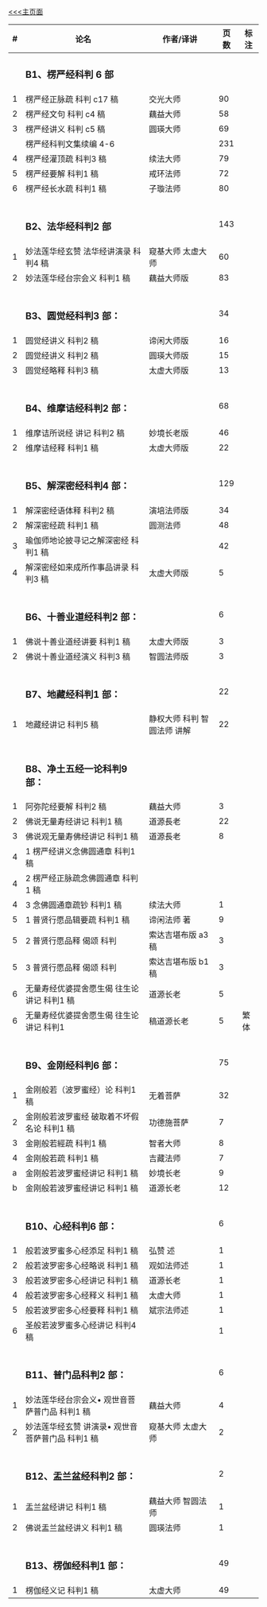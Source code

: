 [<<<主页面](./index.md)


|#|论名| 作者/译讲|页数|标注|
|-|-----------------------|---|--|--|
||  <h3 id="b-1">B1、楞严经科判 6 部</h3> |
|1|楞严经正脉疏 科判 c17 稿| 交光大师|90|
|2|楞严经文句 科判 c4 稿| 藕益大师|58|
|3|楞严经讲义 科判 c5 稿| 圆瑛大师|69|
||楞严经科判文集续编 4-6 ||231|
|4|楞严经灌顶疏 科判3 稿| 续法大师|79|
|5|楞严经要解 科判1 稿 |戒环法师|72|
|6|楞严经长水疏 科判1 稿| 子璇法师|80|
||
||
||
||<h3 id="b-2">B2、法华经科判2 部</h3>||143|
|1|妙法莲华经玄赞 法华经讲演录 科判4 稿| 窥基大师 太虚大师|60|
|2|妙法莲华经台宗会义 科判1 稿 |藕益大师版|83|
||
||
||
||<h3 id="b-3">B3、圆觉经科判3 部：</h3>||34|
|1|圆觉经讲义 科判2 稿 |谛闲大师版|16|
|2|圆觉经讲义 科判2 稿 |圆瑛大师版|15|
|3|圆觉经略释 科判3 稿 |太虚大师版|13|
||
||
||
||<h3 id="b-4">B4、维摩诘经科判2 部：</h3>||68|
|1|维摩诘所说经 讲记 科判2 稿 |妙境长老版|46|
|2|维摩诘经释 科判1 稿 |太虚大师版|22|
||
||
||
||<h3 id="b-5">B5、解深密经科判4 部：</h3>||129|
|1|解深密经语体释 科判2 稿| 演培法师版|34|
|2|解深密经疏 科判1 稿| 圆测法师|48|
|3|瑜伽师地论披寻记之解深密经 科判1 稿||42|
|4|解深密经如来成所作事品讲录 科判3 稿| 太虚大师版|5|
||
||
||
||<h3 id="b-6">B6、十善业道经科判2 部：</h3>||6|
|1|佛说十善业道经讲要 科判1 稿| 太虚大师版|3|
|2|佛说十善业道经演义 科判3 稿| 智圆法师版|3|
||
||
||
||<h3 id="b-7">B7、地藏经科判1 部：</h3>||22|
|1|地藏经讲记 科判5 稿| 静权大师 科判 智圆法师 讲解|22|
||
||
||
||<h3 id="b-8">B8、净土五经一论科判9 部：</h3>|
|1|阿弥陀经要解 科判2 稿 |藕益大师|3|
|2|佛说无量寿经讲记 科判1 稿| 道源長老|22|
|3|佛说观无量寿佛经讲记 科判1 稿| 道源長老|8|
|4|1 楞严经讲义念佛圆通章 科判1 稿|
|4|2 楞严经正脉疏念佛圆通章 科判1 稿|
|4|3 念佛圆通章疏钞 科判1 稿| 续法大师|1|
|5|1 普贤行愿品辑要疏 科判1 稿| 谛闲法师 著|9|
|5|2 普贤行愿品释 偈颂 科判 |索达吉堪布版 a3 稿|3|
|5|3 普贤行愿品释 偈颂 科判 |索达吉堪布版 b1 稿|3|
|6|无量寿经优婆提舍愿生偈 往生论 讲记 科判1 稿| 道源长老|5|
|6|无量寿经优婆提舍愿生偈 往生论 讲记 科判1| 稿道源长老|5| 繁体|
||
||
||
||<h3 id="b-9">B9、金刚经科判6 部：</h3>||75|
|1| 金刚般若（波罗蜜经）论 科判1 稿| 无着菩萨|32|
|2| 金刚般若波罗蜜经 破取着不坏假名论 科判1 稿| 功德施菩萨|7|
|3| 金剛般若經疏 科判1 稿| 智者大师|8|
|4| 金刚般若疏 科判1 稿 |吉藏法师|7|
|a| 金刚般若波罗蜜经讲记 科判1 稿| 妙境长老|9|
|b| 金刚般若波罗蜜经讲记 科判1 稿| 道源长老|12|
||
||
||
||<h3 id="b-10">B10、心经科判6 部：</h3>||6|
|1| 般若波罗蜜多心经添足 科判1 稿| 弘赞 述|1|
|2| 般若波罗密多心经略说 科判1 稿| 观如法师述|1|
|3| 般若波罗密多心经讲记 科判1 稿| 道源长老|1|
|4| 般若波罗密多心经释义 科判1 稿| 太虚大师|1|
|5| 般若波罗密多心经要释 科判1 稿| 斌宗法师述|1|
|6| 圣般若波罗蜜多心经讲记 科判4 稿||1|
||
||
||
||<h3 id="b-11">B11、普门品科判2 部：</h3>||6|
|1 |妙法莲华经台宗会义• 观世音菩萨普门品 科判1 稿 |藕益大师|4|
|2 |妙法莲华经玄赞 讲演录• 观世音菩萨普门品 科判1 稿| 窥基大师 太虚大师|2|
||
||
||
||<h3 id="b-12">B12、盂兰盆经科判2 部：</h3>||2|
|1 |盂兰盆经讲记 科判1 稿 |藕益大师 智圆法师|1|
|2 |佛说盂兰盆经讲义 科判1 稿| 圆瑛法师|1|
||
||
||
||<h3 id="b-13">B13、楞伽经科判1 部：</h3>||49|
|1|楞伽经义记 科判1 稿 |太虚大师|49|
